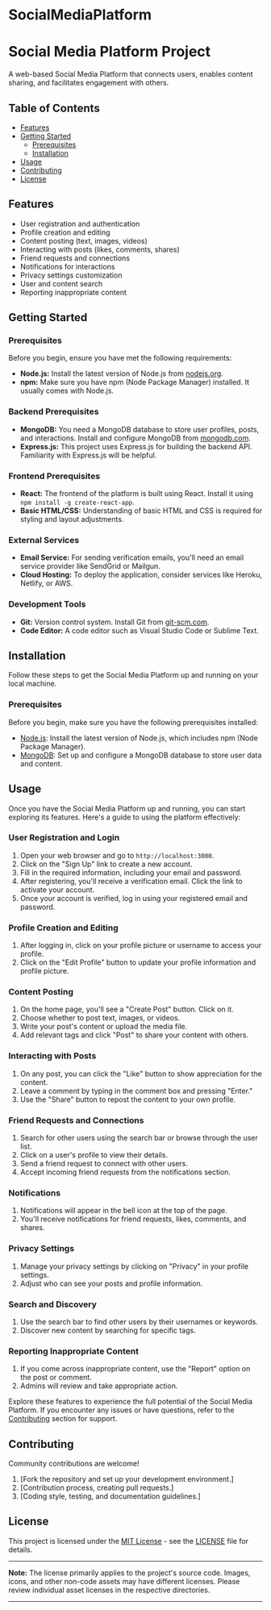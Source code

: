 # SocialMediaPlatform
# Social Media Platform Project

A web-based Social Media Platform that connects users, enables content sharing, and facilitates engagement with others.

## Table of Contents
- [Features](#features)
- [Getting Started](#getting-started)
  - [Prerequisites](#prerequisites)
  - [Installation](#installation)
- [Usage](#usage)
- [Contributing](#contributing)
- [License](#license)

## Features
- User registration and authentication
- Profile creation and editing
- Content posting (text, images, videos)
- Interacting with posts (likes, comments, shares)
- Friend requests and connections
- Notifications for interactions
- Privacy settings customization
- User and content search
- Reporting inappropriate content

## Getting Started
### Prerequisites


Before you begin, ensure you have met the following requirements:

- **Node.js:** Install the latest version of Node.js from [nodejs.org](https://nodejs.org/).
- **npm:** Make sure you have npm (Node Package Manager) installed. It usually comes with Node.js.

### Backend Prerequisites
- **MongoDB:** You need a MongoDB database to store user profiles, posts, and interactions. Install and configure MongoDB from [mongodb.com](https://www.mongodb.com/).
- **Express.js:** This project uses Express.js for building the backend API. Familiarity with Express.js will be helpful.

### Frontend Prerequisites
- **React:** The frontend of the platform is built using React. Install it using `npm install -g create-react-app`.
- **Basic HTML/CSS:** Understanding of basic HTML and CSS is required for styling and layout adjustments.

### External Services
- **Email Service:** For sending verification emails, you'll need an email service provider like SendGrid or Mailgun.
- **Cloud Hosting:** To deploy the application, consider services like Heroku, Netlify, or AWS.

### Development Tools
- **Git:** Version control system. Install Git from [git-scm.com](https://git-scm.com/).
- **Code Editor:** A code editor such as Visual Studio Code or Sublime Text.



## Installation

Follow these steps to get the Social Media Platform up and running on your local machine.

### Prerequisites

Before you begin, make sure you have the following prerequisites installed:

- [Node.js](https://nodejs.org/): Install the latest version of Node.js, which includes npm (Node Package Manager).
- [MongoDB](https://www.mongodb.com/): Set up and configure a MongoDB database to store user data and content.





## Usage

Once you have the Social Media Platform up and running, you can start exploring its features. Here's a guide to using the platform effectively:

### User Registration and Login

1. Open your web browser and go to `http://localhost:3000`.
2. Click on the "Sign Up" link to create a new account.
3. Fill in the required information, including your email and password.
4. After registering, you'll receive a verification email. Click the link to activate your account.
5. Once your account is verified, log in using your registered email and password.

### Profile Creation and Editing

1. After logging in, click on your profile picture or username to access your profile.
2. Click on the "Edit Profile" button to update your profile information and profile picture.

### Content Posting

1. On the home page, you'll see a "Create Post" button. Click on it.
2. Choose whether to post text, images, or videos.
3. Write your post's content or upload the media file.
4. Add relevant tags and click "Post" to share your content with others.

### Interacting with Posts

1. On any post, you can click the "Like" button to show appreciation for the content.
2. Leave a comment by typing in the comment box and pressing "Enter."
3. Use the "Share" button to repost the content to your own profile.

### Friend Requests and Connections

1. Search for other users using the search bar or browse through the user list.
2. Click on a user's profile to view their details.
3. Send a friend request to connect with other users.
4. Accept incoming friend requests from the notifications section.

### Notifications

1. Notifications will appear in the bell icon at the top of the page.
2. You'll receive notifications for friend requests, likes, comments, and shares.

### Privacy Settings

1. Manage your privacy settings by clicking on "Privacy" in your profile settings.
2. Adjust who can see your posts and profile information.

### Search and Discovery

1. Use the search bar to find other users by their usernames or keywords.
2. Discover new content by searching for specific tags.

### Reporting Inappropriate Content

1. If you come across inappropriate content, use the "Report" option on the post or comment.
2. Admins will review and take appropriate action.

Explore these features to experience the full potential of the Social Media Platform. If you encounter any issues or have questions, refer to the [Contributing](#contributing) section for support.



## Contributing
Community contributions are welcome!
1. [Fork the repository and set up your development environment.]
2. [Contribution process, creating pull requests.]
3. [Coding style, testing, and documentation guidelines.]

## License

This project is licensed under the [MIT License](https://opensource.org/licenses/MIT) - see the [LICENSE](LICENSE) file for details.

---

**Note:** The license primarily applies to the project's source code. Images, icons, and other non-code assets may have different licenses. Please review individual asset licenses in the respective directories.



---
